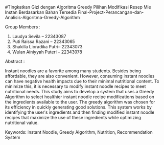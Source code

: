 #Tingkatkan Gizi dengan Algoritma Greedy Pilihan Modifikasi Resep Mie Instan Berdasarkan Bahan Tersedia
Final-Project-Perancangan-dan-Analisis-Algoritma-Greedy-Algorithm

Group Members :
1. Laudya Sevila – 22343087
2. Puti Raissa Razani – 22343065
3. Shakilla Lioradika Putri– 22343073
4. Wulan Ainiyyah Puteri – 22343078


Abstract :

Instant noodles are a favorite among many students. Besides being affordable, they are also convenient. However, consuming instant noodles can have negative health impacts due to their minimal nutritional content. To minimize this, it is necessary to modify instant noodle recipes to meet nutritional needs. This study aims to develop a system that uses a Greedy Algorithm to select healthier instant noodle recipe modifications based on the ingredients available to the user. The greedy algorithm was chosen for its efficiency in quickly generating good solutions. This system works by
identifying the user's ingredients and then finding modified instant noodle recipes that maximize the use of these ingredients while optimizing nutritional value.

Keywords: Instant Noodle, Greedy Algorithm, Nutrition, Recommendation System
